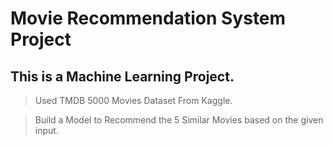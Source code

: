 # Movie Recommendation System Project

## This is a Machine Learning Project.

> Used TMDB 5000 Movies Dataset From Kaggle.

> Build a Model to Recommend the 5 Similar Movies based on the given input.
